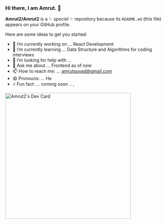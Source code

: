 ### Hi there, I am Amrut. 👋


**Amrut2/Amrut2** is a ✨ _special_ ✨ repository because its `README.md` (this file) appears on your GitHub profile.

Here are some ideas to get you started:

- 🔭 I’m currently working on ... React Development
- 🌱 I’m currently learning ... Data Structure and Algorithms for coding interviews 
- 🤔 I’m looking for help with ... 
- 💬 Ask me about ... Frontend as of now
- 📫 How to reach me: ... amrutpuyad@gmail.com 
- 😄 Pronouns: ... He
- ⚡ Fun fact: ... coming soon .. ,




<a href="https://app.daily.dev/Amrut2"><img src="https://api.daily.dev/devcards/50268a0adc3d4418a437fcd980e42613.png?r=9fx" width="400" alt="Amrut2's Dev Card"/></a>
